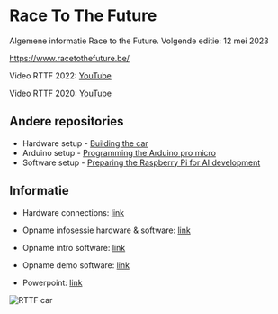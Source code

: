 # Race To The Future
Algemene informatie Race to the Future. Volgende editie: 12 mei 2023

https://www.racetothefuture.be/

Video RTTF 2022: [YouTube](https://www.youtube.com/watch?v=d8669cn-0ss)

Video RTTF 2020: [YouTube](https://www.youtube.com/watch?v=po89ZRmakuU)

## Andere repositories
* Hardware setup - [Building the car](https://github.com/PXLDigital/race-to-the-future/wiki)
* Arduino setup - [Programming the Arduino pro micro](https://github.com/PXLDigital/race-to-the-future/wiki/Programmeren-van-de-Arduino-Pro-Micro)
* Software setup - [Preparing the Raspberry Pi for AI development](https://github.com/PXLDigital/rttf-edgecar/wiki)

## Informatie

* Hardware connections: [link](https://www.linkedin.com/safety/go?url=https%3A%2F%2Fhogeschoolpxl-my.sharepoint.com%2F%3Av%3A%2Fg%2Fpersonal%2F20004716_pxl_be%2FEStWtOQhEihNpDW6VFFtjr0B9v_BnuIKzSmPThxEU3E6NA&trk=flagship-messaging-web&messageThreadUrn=urn%3Ali%3AmessagingThread%3A2-MTNlOTVkZjQtZmUxYy00MWQxLWFkNDQtZDdiOTA0ZWZkNWZjXzAxMg%3D%3D&lipi=urn%3Ali%3Apage%3Ad_flagship3_messaging%3BXaiF%2B9gUTbGnnm5ekrqE6w%3D%3D)

* Opname infosessie hardware & software: [link](https://hogeschoolpxl-my.sharepoint.com/:v:/g/personal/20007010_pxl_be/EbPwXRHWInVNjkYmNniVbpkBJSLnK_2mqUWA4x2u8Qhw2w?e=Xw75Nk)

* Opname intro software: [link](https://hogeschoolpxl-my.sharepoint.com/:v:/g/personal/20004716_pxl_be/EdHYuNr27ehDvxDxY0gigWgBhNPTLHZXT_WRfpONs068lA?e=8Ii5wr)
* Opname demo software: [link](https://hogeschoolpxl-my.sharepoint.com/:v:/g/personal/20004716_pxl_be/EbxwfBx6OmBIu_3aLkOBmTIBCaB_22QRHltgqUtXGBQT_w?e=QbZNVj)
* Powerpoint: [link](https://github.com/PXLDigital/rttf-edgecar/raw/master/docs/RTTF_AI_CV.pptx)

![RTTF car](/DSC04991%20Done.jpg)
